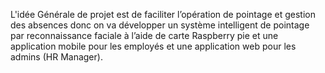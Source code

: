 L'idée Générale de projet est de faciliter l’opération de pointage et gestion des absences donc on va développer un système intelligent de pointage par reconnaissance faciale à l’aide de carte Raspberry pie et une application mobile pour les employés et une application web pour les admins (HR Manager). 